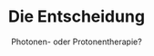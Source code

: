 ---
title:  "Die Entscheidung"
subtitle: "Photonen- oder Protonentherapie?"
summary: "Laut Leitlinie wird ein lymphozytenprädominante noduläre Hodgkin-Lymphom (NLPHL) in der Stufe 1a mit 30 Gr Photonenbetrahlung behandelt. Es stellt sich aber die Frage, ob eine wesentlich teurere Protonentherapie in diesem Fall besser geeignet ist. Mehr Infos auf https://www.anfaengerkrebs.de"
filename_prefix: "Folge_03"
duration: "00:31:29"
publication_date: 2020-03-10
---